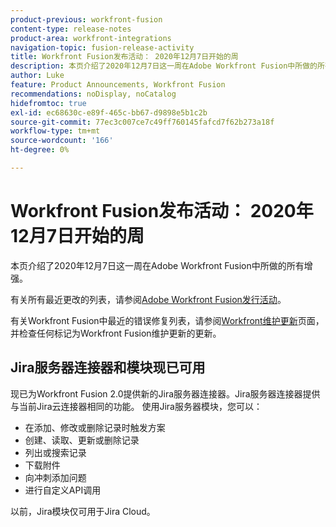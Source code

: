 ```yaml
---
product-previous: workfront-fusion
content-type: release-notes
product-area: workfront-integrations
navigation-topic: fusion-release-activity
title: Workfront Fusion发布活动： 2020年12月7日开始的周
description: 本页介绍了2020年12月7日这一周在Adobe Workfront Fusion中所做的所有增强。
author: Luke
feature: Product Announcements, Workfront Fusion
recommendations: noDisplay, noCatalog
hidefromtoc: true
exl-id: ec68630c-e89f-465c-bb67-d9898e5b1c2b
source-git-commit: 77ec3c007ce7c49ff760145fafcd7f62b273a18f
workflow-type: tm+mt
source-wordcount: '166'
ht-degree: 0%

---
```


# Workfront Fusion发布活动： 2020年12月7日开始的周

本页介绍了2020年12月7日这一周在Adobe Workfront Fusion中所做的所有增强。

有关所有最近更改的列表，请参阅[Adobe Workfront Fusion发行活动](/help/workfront-fusion/fusion-product-releases/fusion-release-activity.md)。

有关Workfront Fusion中最近的错误修复列表，请参阅[Workfront维护更新](https://experienceleague.adobe.com/docs/workfront-known-issues/releases/current-updates.html?lang=zh-Hans)页面，并检查任何标记为Workfront Fusion维护更新的更新。

## Jira服务器连接器和模块现已可用

现已为Workfront Fusion 2.0提供新的Jira服务器连接器。Jira服务器连接器提供与当前Jira云连接器相同的功能。 使用Jira服务器模块，您可以：

* 在添加、修改或删除记录时触发方案
* 创建、读取、更新或删除记录
* 列出或搜索记录
* 下载附件
* 向冲刺添加问题
* 进行自定义API调用

以前，Jira模块仅可用于Jira Cloud。
